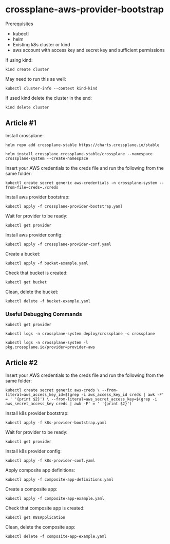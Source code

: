 # crossplane-aws-provider-bootstrap

Prerequisites
- kubectl
- helm
- Existing k8s cluster or kind
- aws account with access key and secret key and sufficient permissions

If using kind:

`kind create cluster`

May need to run this as well:

`kubectl cluster-info --context kind-kind`

If used kind delete the cluster in the end:

`kind delete cluster`

## Article #1

Install crossplane:

`helm repo add crossplane-stable https://charts.crossplane.io/stable`

`helm install crossplane crossplane-stable/crossplane --namespace crossplane-system --create-namespace`

Insert your AWS credentials to the creds file and run the following from the same folder:

`kubectl create secret generic aws-credentials -n crossplane-system --from-file=creds=./creds`

Install aws provider bootstrap:

`kubectl apply -f crossplane-provider-bootstrap.yaml`

Wait for provider to be ready:

`kubectl get provider`

Install aws provider config:

`kubectl apply -f crossplane-provider-conf.yaml`

Create a bucket:

`kubectl apply -f bucket-example.yaml`

Check that bucket is created:

`kubectl get bucket`

Clean, delete the bucket:

`kubectl delete -f bucket-example.yaml`

### Useful Debugging Commands

`kubectl get provider`

`kubectl logs -n crossplane-system deploy/crossplane -c crossplane`

`kubectl logs -n crossplane-system -l pkg.crossplane.io/provider=provider-aws`

## Article #2

Insert your AWS credentials to the creds file and run the following from the same folder:

`kubectl create secret generic aws-creds \
--from-literal=aws_access_key_id=$(grep -i aws_access_key_id creds | awk -F' = ' '{print $2}') \
--from-literal=aws_secret_access_key=$(grep -i aws_secret_access_key creds | awk -F' = ' '{print $2}')`

Install k8s provider bootstrap:

`kubectl apply -f k8s-provider-bootstrap.yaml`

Wait for provider to be ready:

`kubectl get provider`

Install k8s provider config:

`kubectl apply -f k8s-provider-conf.yaml`

Apply composite app definitions:

`kubectl apply -f composite-app-definitions.yaml`

Create a composite app:

`kubectl apply -f composite-app-example.yaml`

Check that composite app is created:

`kubectl get K8sApplication`

Clean, delete the composite app:

`kubectl delete -f composite-app-example.yaml`
